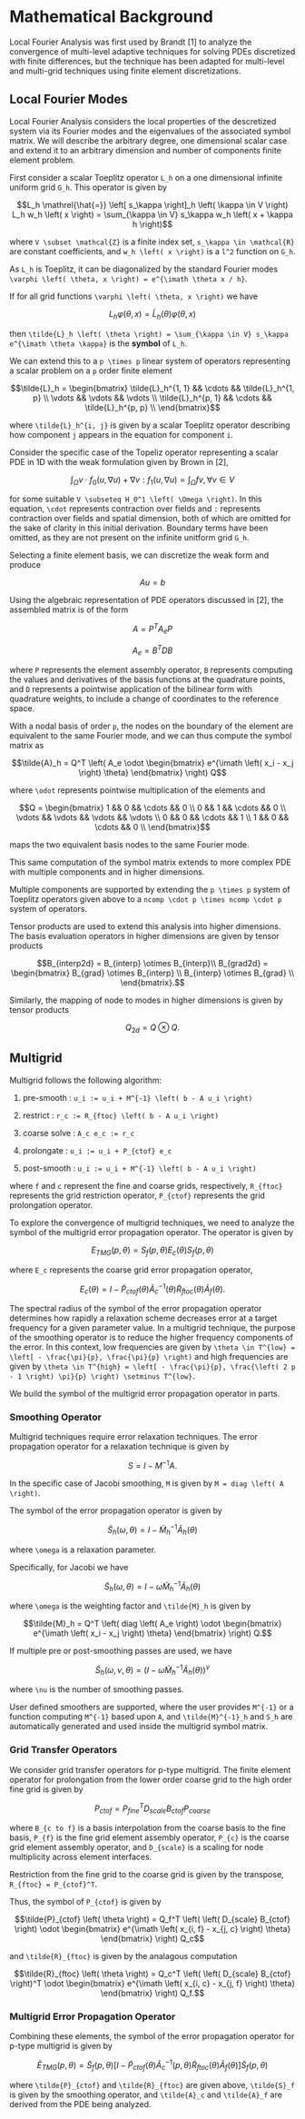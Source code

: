 # Mathematical Background

Local Fourier Analysis was first used by Brandt [1] to analyze the convergence of multi-level adaptive techniques for solving PDEs discretized with finite differences, but the technique has been adapted for multi-level and multi-grid techniques using finite element discretizations.

## Local Fourier Modes

Local Fourier Analysis considers the local properties of the descretized system via its Fourier modes and the eigenvalues of the associated symbol matrix.
We will describe the arbitrary degree, one dimensional scalar case and extend it to an arbitrary dimension and number of components finite element problem.

First consider a scalar Toeplitz operator ``L_h`` on a one dimensional infinite uniform grid ``G_h``.
This operator is given by

```math
L_h \mathrel{\hat{=}} \left[ s_\kappa \right]_h \left( \kappa \in V \right)

L_h w_h \left( x \right) = \sum_{\kappa \in V} s_\kappa w_h \left( x + \kappa h \right)
```

where ``V \subset \mathcal{Z}`` is a finite index set, ``s_\kappa \in \mathcal{R}`` are constant coefficients, and ``w_h \left( x \right)`` is a ``l^2`` function on ``G_h``.

As ``L_h`` is Toeplitz, it can be diagonalized by the standard Fourier modes ``\varphi \left( \theta, x \right) = e^{\imath \theta x / h}``.

If for all grid functions ``\varphi \left( \theta, x \right)`` we have

```math
L_h \varphi \left( \theta, x \right) = \tilde{L}_h \left( \theta \right) \varphi \left( \theta, x \right)
```

then ``\tilde{L}_h \left( \theta \right) = \sum_{\kappa \in V} s_\kappa e^{\imath \theta \kappa}`` is the **symbol** of ``L_h``.

We can extend this to a ``p \times p`` linear system of operators representing a scalar problem on a ``p`` order finite element

```math
\tilde{L}_h =
\begin{bmatrix}
    \tilde{L}_h^{1, 1}  &&  \cdots  &&  \tilde{L}_h^{1, p}  \\
    \vdots              &&  \vdots  &&  \vdots              \\
    \tilde{L}_h^{p, 1}  &&  \cdots  &&  \tilde{L}_h^{p, p}  \\
\end{bmatrix}
```

where ``\tilde{L}_h^{i, j}`` is given by a scalar Toeplitz operator describing how component ``j`` appears in the equation for component ``i``.

Consider the specific case of the Topeliz operator representing a scalar PDE in 1D with the weak formulation given by Brown in [2],

```math
\int_{\Omega} v \cdot f_0 \left( u, \nabla u \right) + \nabla v : f_1 \left( u, \nabla u \right) = \int_{\Omega} f v, \forall v \in V
```

for some suitable ``V \subseteq H_0^1 \left( \Omega \right)``.
In this equation, ``\cdot`` represents contraction over fields and ``:`` represents contraction over fields and spatial dimension, both of which are omitted for the sake of clarity in this initial derivation.
Boundary terms have been omitted, as they are not present on the infinite unitform grid ``G_h``.

Selecting a finite element basis, we can discretize the weak form and produce

```math
A u = b
```

Using the algebraic representation of PDE operators discussed in [2], the assembled matrix is of the form

```math
A = P^T A_e P
```

```math
A_e = B^T D B
```

where ``P`` represents the element assembly operator, ``B`` represents computing the values and derivatives of the basis functions at the quadrature points, and ``D`` represents a pointwise application of the bilinear form with quadrature weights, to include a change of coordinates to the reference space.

With a nodal basis of order ``p``, the nodes on the boundary of the element are equivalent to the same Fourier mode, and we can thus compute the symbol matrix as

```math
\tilde{A}_h = Q^T \left( A_e \odot
\begin{bmatrix}
    e^{\imath \left( x_i - x_j \right) \theta}
\end{bmatrix}
\right) Q
```

where ``\odot`` represents pointwise multiplication of the elements and

```math
Q =
\begin{bmatrix}
    1       &&  0       &&  \cdots  &&  0       \\
    0       &&  1       &&  \cdots  &&  0       \\
    \vdots  &&  \vdots  &&  \vdots  &&  \vdots  \\
    0       &&  0       &&  \cdots  &&  1       \\
    1       &&  0       &&  \cdots  &&  0       \\
\end{bmatrix}
```

maps the two equivalent basis nodes to the same Fourier mode.

This same computation of the symbol matrix extends to more complex PDE with multiple components and in higher dimensions.

Multiple components are supported by extending the ``p \times p`` system of Toeplitz operators given above to a ``ncomp \cdot p \times ncomp \cdot p`` system of operators.

Tensor products are used to extend this analysis into higher dimensions.
The basis evaluation operators in higher dimensions are given by tensor products

```math
B_{interp2d} = B_{interp} \otimes B_{interp}\\
B_{grad2d} =
\begin{bmatrix}
    B_{grad} \otimes B_{interp}  \\
    B_{interp} \otimes B_{grad}  \\
\end{bmatrix}.
```

Similarly, the mapping of node to modes in higher dimensions is given by tensor products

```math
Q_{2d} = Q \otimes Q.
```

## Multigrid

Multigrid follows the following algorithm:

1. pre-smooth   : ``u_i := u_i + M^{-1} \left( b - A u_i \right)``

2. restrict     : ``r_c := R_{ftoc} \left( b - A u_i \right)``

3. coarse solve : ``A_c e_c := r_c``

4. prolongate   : ``u_i := u_i + P_{ctof} e_c``

5. post-smooth  : ``u_i := u_i + M^{-1} \left( b - A u_i \right)``

where ``f`` and ``c`` represent the fine and coarse grids, respectively, ``R_{ftoc}`` represents the grid restriction operator, ``P_{ctof}`` represents the grid prolongation operator.

To explore the convergence of multigrid techniques, we need to analyze the symbol of the multigrid error propagation operator.
The operator is given by

```math
E_{TMG} \left( p, \theta \right) = S_f \left( p, \theta \right) E_c \left( \theta \right) S_f \left( p, \theta \right)
```

where ``E_c`` represents the coarse grid error propagation operator,

```math
E_c \left( \theta \right) = I - \tilde{P}_{ctof} \left( \theta \right) \tilde{A}_c^{-1} \left( \theta \right) \tilde{R}_{ftoc} \left( \theta \right) \tilde{A}_f \left( \theta \right).
```

The spectral radius of the symbol of the error propagation operator determines how rapidly a relaxation scheme decreases error at a target frequency for a given parameter value.
In a multigrid technique, the purpose of the smoothing operator is to reduce the higher frequency components of the error.
In this context, low frequencies are given by ``\theta \in T^{low} = \left[ - \frac{\pi}{p}, \frac{\pi}{p} \right)`` and high frequencies are given by ``\theta \in T^{high} = \left[ - \frac{\pi}{p}, \frac{\left( 2 p - 1 \right) \pi}{p} \right) \setminus T^{low}``.

We build the symbol of the multigrid error propagation operator in parts.

### Smoothing Operator

Multigrid techniques require error relaxation techniques.
The error propagation operator for a relaxation technique is given by

```math
S = I - M^{-1} A.
```

In the specific case of Jacobi smoothing, ``M`` is given by ``M = diag \left( A \right)``.

The symbol of the error propagation operator is given by

```math
\tilde{S}_h \left( \omega, \theta \right) = I - \tilde{M}_h^{-1} \tilde{A}_h \left( \theta \right)
```

where ``\omega`` is a relaxation parameter.

Specifically, for Jacobi we have

```math
\tilde{S}_h \left( \omega, \theta \right) = I - \omega \tilde{M}_h^{-1} \tilde{A}_h \left( \theta \right)
```

where ``\omega`` is the weighting factor and ``\tilde{M}_h`` is given by

```math
\tilde{M}_h = Q^T \left( diag \left( A_e \right) \odot
\begin{bmatrix}
    e^{\imath \left( x_i - x_j \right) \theta}
\end{bmatrix}
\right) Q.
```

If multiple pre or post-smoothing passes are used, we have

```math
\tilde{S}_h \left( \omega, \nu, \theta \right) = \left( I - \omega \tilde{M}_h^{-1} \tilde{A}_h \left( \theta \right) \right)^{\nu}
```

where ``\nu`` is the number of smoothing passes.

User defined smoothers are supported, where the user provides ``M^{-1}`` or a function computing ``M^{-1}`` based upon ``A``, and ``\tilde{M}^{-1}_h`` and ``S_h`` are automatically generated and used inside the multigrid symbol matrix.

### Grid Transfer Operators

We consider grid transfer operators for p-type multigrid.
The finite element operator for prolongation from the lower order coarse grid to the high order fine grid is given by 

```math
P_{ctof} = P_{fine}^T D_{scale} B_{c to f} P_{coarse}
```

where ``B_{c to f}`` is a basis interpolation from the coarse basis to the fine basis, ``P_{f}`` is the fine grid element assembly operator, ``P_{c}`` is the coarse grid element assembly operator, and ``D_{scale}`` is a scaling for node multiplicity across element interfaces.

Restriction from the fine grid to the coarse grid is given by the transpose, ``R_{ftoc} = P_{ctof}^T``.

Thus, the symbol of ``P_{ctof}`` is given by

```math
\tilde{P}_{ctof} \left( \theta \right) = Q_f^T \left( \left( D_{scale} B_{ctof} \right) \odot
\begin{bmatrix}
    e^{\imath \left( x_{i, f} - x_{j, c} \right) \theta}
\end{bmatrix}
\right) Q_c
```

and ``\tilde{R}_{ftoc}`` is given by the analagous computation

```math
\tilde{R}_{ftoc} \left( \theta \right) = Q_c^T \left( \left( D_{scale} B_{ctof} \right)^T \odot
\begin{bmatrix}
    e^{\imath \left( x_{i, c} - x_{j, f} \right) \theta}
\end{bmatrix}
\right) Q_f.
```

### Multigrid Error Propagation Operator

Combining these elements, the symbol of the error propagation operator for p-type multigrid is given by

```math
\tilde{E}_{TMG} \left( p, \theta \right) = \tilde{S}_f \left( p, \theta \right) \left[ I - \tilde{P}_{ctof} \left( \theta \right) \tilde{A}_c^{-1} \left( p, \theta \right) \tilde{R}_{ftoc} \left( \theta \right) \tilde{A}_f \left( \theta \right) \right] \tilde{S}_f \left( p , \theta \right)
```

where ``\tilde{P}_{ctof}`` and ``\tilde{R}_{ftoc}`` are given above, ``\tilde{S}_f`` is given by the smoothing operator, and ``\tilde{A}_c`` and ``\tilde{A}_f`` are derived from the PDE being analyzed.
